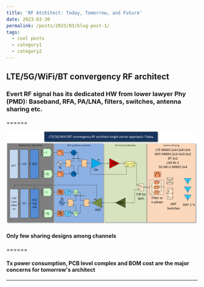 ```yaml
---
title: 'RF Atchitect: Today, Tomorrow, and Future'
date: 2023-03-30
permalink: /posts/2023/03/blog-post-1/
tags:
  - cool posts
  - category1
  - category2
---
```

## LTE/5G/WiFi/BT convergency RF architect 

### Evert RF signal has its dedicated HW from lower lawyer Phy (PMD): Baseband, RFA, PA/LNA, filters, switches, antenna sharing etc. 
======

<img src='/images/Today_1v1.png'>


#### Only few sharing designs among channels
======

#### Tx power consumption, PCB level complex and BOM cost are the major concerns for tomorrow's architect
------